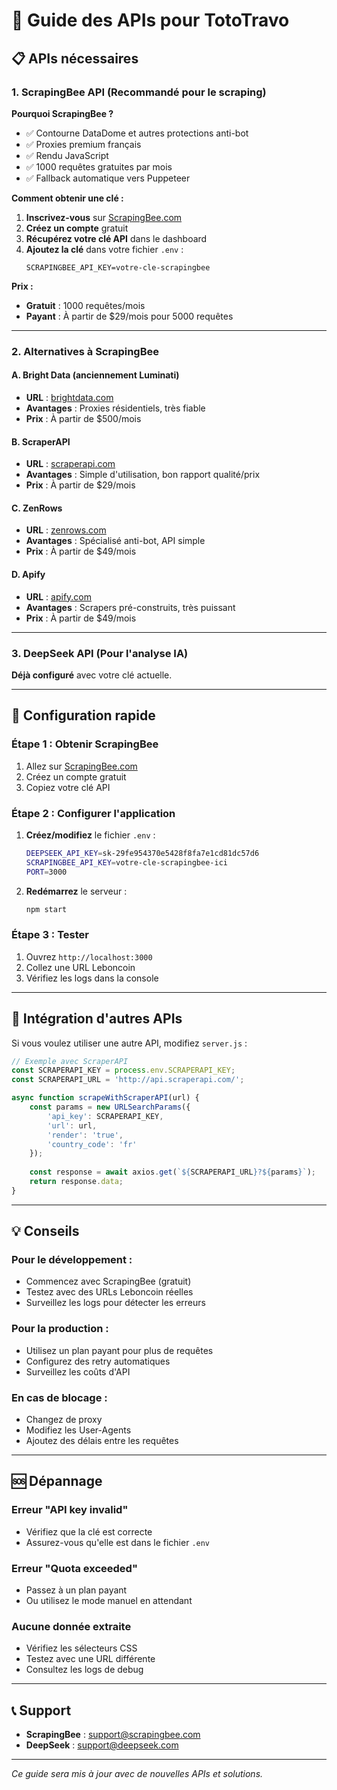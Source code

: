 # 🔑 Guide des APIs pour TotoTravo

## 📋 APIs nécessaires

### 1. **ScrapingBee API** (Recommandé pour le scraping)

**Pourquoi ScrapingBee ?**
- ✅ Contourne DataDome et autres protections anti-bot
- ✅ Proxies premium français
- ✅ Rendu JavaScript
- ✅ 1000 requêtes gratuites par mois
- ✅ Fallback automatique vers Puppeteer

**Comment obtenir une clé :**

1. **Inscrivez-vous** sur [ScrapingBee.com](https://www.scrapingbee.com/)
2. **Créez un compte** gratuit
3. **Récupérez votre clé API** dans le dashboard
4. **Ajoutez la clé** dans votre fichier `.env` :
   ```
   SCRAPINGBEE_API_KEY=votre-cle-scrapingbee
   ```

**Prix :**
- **Gratuit** : 1000 requêtes/mois
- **Payant** : À partir de $29/mois pour 5000 requêtes

---

### 2. **Alternatives à ScrapingBee**

#### **A. Bright Data (anciennement Luminati)**
- **URL** : [brightdata.com](https://brightdata.com/)
- **Avantages** : Proxies résidentiels, très fiable
- **Prix** : À partir de $500/mois

#### **B. ScraperAPI**
- **URL** : [scraperapi.com](https://www.scraperapi.com/)
- **Avantages** : Simple d'utilisation, bon rapport qualité/prix
- **Prix** : À partir de $29/mois

#### **C. ZenRows**
- **URL** : [zenrows.com](https://www.zenrows.com/)
- **Avantages** : Spécialisé anti-bot, API simple
- **Prix** : À partir de $49/mois

#### **D. Apify**
- **URL** : [apify.com](https://apify.com/)
- **Avantages** : Scrapers pré-construits, très puissant
- **Prix** : À partir de $49/mois

---

### 3. **DeepSeek API** (Pour l'analyse IA)

**Déjà configuré** avec votre clé actuelle.

---

## 🚀 Configuration rapide

### Étape 1 : Obtenir ScrapingBee
1. Allez sur [ScrapingBee.com](https://www.scrapingbee.com/)
2. Créez un compte gratuit
3. Copiez votre clé API

### Étape 2 : Configurer l'application
1. **Créez/modifiez** le fichier `.env` :
   ```bash
   DEEPSEEK_API_KEY=sk-29fe954370e5428f8fa7e1cd81dc57d6
   SCRAPINGBEE_API_KEY=votre-cle-scrapingbee-ici
   PORT=3000
   ```

2. **Redémarrez** le serveur :
   ```bash
   npm start
   ```

### Étape 3 : Tester
1. Ouvrez `http://localhost:3000`
2. Collez une URL Leboncoin
3. Vérifiez les logs dans la console

---

## 🔧 Intégration d'autres APIs

Si vous voulez utiliser une autre API, modifiez `server.js` :

```javascript
// Exemple avec ScraperAPI
const SCRAPERAPI_KEY = process.env.SCRAPERAPI_KEY;
const SCRAPERAPI_URL = 'http://api.scraperapi.com/';

async function scrapeWithScraperAPI(url) {
    const params = new URLSearchParams({
        'api_key': SCRAPERAPI_KEY,
        'url': url,
        'render': 'true',
        'country_code': 'fr'
    });
    
    const response = await axios.get(`${SCRAPERAPI_URL}?${params}`);
    return response.data;
}
```

---

## 💡 Conseils

### **Pour le développement :**
- Commencez avec ScrapingBee (gratuit)
- Testez avec des URLs Leboncoin réelles
- Surveillez les logs pour détecter les erreurs

### **Pour la production :**
- Utilisez un plan payant pour plus de requêtes
- Configurez des retry automatiques
- Surveillez les coûts d'API

### **En cas de blocage :**
- Changez de proxy
- Modifiez les User-Agents
- Ajoutez des délais entre les requêtes

---

## 🆘 Dépannage

### **Erreur "API key invalid"**
- Vérifiez que la clé est correcte
- Assurez-vous qu'elle est dans le fichier `.env`

### **Erreur "Quota exceeded"**
- Passez à un plan payant
- Ou utilisez le mode manuel en attendant

### **Aucune donnée extraite**
- Vérifiez les sélecteurs CSS
- Testez avec une URL différente
- Consultez les logs de debug

---

## 📞 Support

- **ScrapingBee** : [support@scrapingbee.com](mailto:support@scrapingbee.com)
- **DeepSeek** : [support@deepseek.com](mailto:support@deepseek.com)

---

*Ce guide sera mis à jour avec de nouvelles APIs et solutions.*

